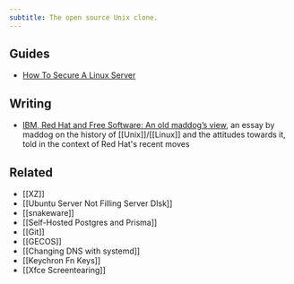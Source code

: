 ```yaml
---
subtitle: The open source Unix clone.
---
```

## Guides

- [How To Secure A Linux Server](https://github.com/imthenachoman/How-To-Secure-A-Linux-Server)

## Writing

- [IBM, Red Hat and Free Software: An old maddog’s view](https://www.lpi.org/blog/2023/07/30/ibm-red-hat-and-free-software-an-old-maddogs-view/), an essay by maddog on the history of [[Unix]]/[[Linux]] and the attitudes towards it, told in the context of Red Hat's recent moves

## Related

- [[XZ]]
- [[Ubuntu Server Not Filling Server DIsk]]
- [[snakeware]]
- [[Self-Hosted Postgres and Prisma]]
- [[Git]]
- [[GECOS]]
- [[Changing DNS with systemd]]
- [[Keychron Fn Keys]]
- [[Xfce Screentearing]]